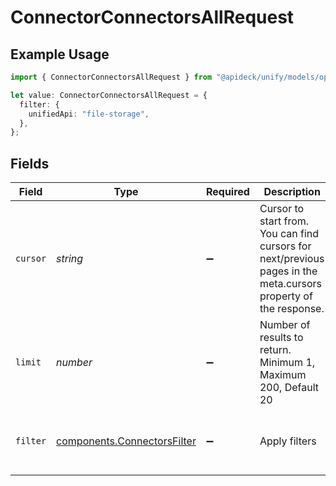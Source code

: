 # ConnectorConnectorsAllRequest

## Example Usage

```typescript
import { ConnectorConnectorsAllRequest } from "@apideck/unify/models/operations";

let value: ConnectorConnectorsAllRequest = {
  filter: {
    unifiedApi: "file-storage",
  },
};
```

## Fields

| Field                                                                                                            | Type                                                                                                             | Required                                                                                                         | Description                                                                                                      | Example                                                                                                          |
| ---------------------------------------------------------------------------------------------------------------- | ---------------------------------------------------------------------------------------------------------------- | ---------------------------------------------------------------------------------------------------------------- | ---------------------------------------------------------------------------------------------------------------- | ---------------------------------------------------------------------------------------------------------------- |
| `cursor`                                                                                                         | *string*                                                                                                         | :heavy_minus_sign:                                                                                               | Cursor to start from. You can find cursors for next/previous pages in the meta.cursors property of the response. |                                                                                                                  |
| `limit`                                                                                                          | *number*                                                                                                         | :heavy_minus_sign:                                                                                               | Number of results to return. Minimum 1, Maximum 200, Default 20                                                  |                                                                                                                  |
| `filter`                                                                                                         | [components.ConnectorsFilter](../../models/components/connectorsfilter.md)                                       | :heavy_minus_sign:                                                                                               | Apply filters                                                                                                    | {<br/>"unified_api": "file-storage"<br/>}                                                                        |
